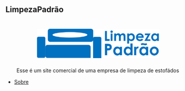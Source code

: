 ## LimpezaPadrão

<h1 align="center">
    <img alt="limpezapadrao" title="limpezapadrao" src="https://github.com/luanaAlm/limpezapadrao/blob/main/static/img/logo2.png" height="80"  />
</h1>

<p align="center">Esse é um site comercial de uma empresa de limpeza de estofádos</p>

* [Sobre](#Sobre)

